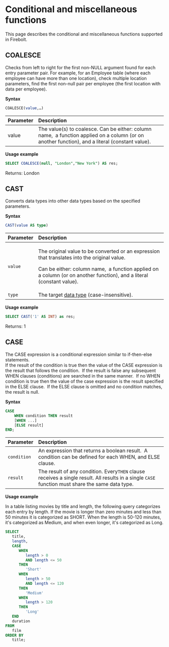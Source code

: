 # Conditional and miscellaneous functions

This page describes the conditional and miscellaneous functions supported in Firebolt.

## COALESCE

Checks from left to right for the first non-NULL argument found for each entry parameter pair. For example, for an Employee table \(where each employee can have more than one location\), check multiple location parameters, find the first non-null pair per employee \(the first location with data per employee\).

**Syntax**

```sql
​​COALESCE(value,…)
```

| Parameter | Description |
| :--- | :--- |
| value | The value\(s\) to coalesce. Can be either: column name, ​ ​a function applied on a column \(or on another function\), and a literal \(constant value\). |

**Usage example**

```sql
SELECT COALESCE(null, "London","New York") AS res;
```

Returns: London

## CAST

Converts data types into other data types based on the specified parameters.

**Syntax**

```sql
CAST(value AS type)
```

<table>
  <thead>
    <tr>
      <th style="text-align:left">Parameter</th>
      <th style="text-align:left">Description</th>
    </tr>
  </thead>
  <tbody>
    <tr>
      <td style="text-align:left"><code>value</code>
      </td>
      <td style="text-align:left">
        <p>The original value to be converted or an expression that translates into
          the original value.</p>
        <p>Can be either:&#x200B; &#x200B;column name, &#x200B; &#x200B;a function
          applied on a column (or on another function), and a literal (constant value).</p>
      </td>
    </tr>
    <tr>
      <td style="text-align:left"><code>type</code>
      </td>
      <td style="text-align:left">The target <a href="../general-reference/some-page.md">data type</a> (case-insensitive).</td>
    </tr>
  </tbody>
</table>

**Usage example**

```sql
SELECT CAST('1' AS INT) as res;
```

Returns: 1

## CASE

The CASE expression is a conditional expression similar to if-then-else statements.  
If the result of the condition is true then the value of the CASE expression is the result that follows the condition. ​ If the result is false any subsequent WHEN clauses \(conditions\) are searched in the same manner. ​ If no WHEN condition is true then the value of the case expression is the result specified in the ELSE clause. ​ If the ELSE clause is omitted and no condition matches, the result is null.

**Syntax**

```sql
CASE 
    WHEN condition THEN result 
    [WHEN ...] 
    [ELSE result]
END;
```

| Parameter | Description |
| :--- | :--- |
| `condition` | An expression that returns a boolean result. ​ A condition can be defined for each WHEN, and ELSE clause. |
| `result` | The result of any condition. Every ​`THEN` ​​clause receives a single result. All results in a single ​`CASE` ​​function must share the same data type. |

**Usage example**

In a table listing movies by title and length, the following query categorizes each entry by length. If the movie is longer than zero minutes and less than 50 minutes it is categorized as SHORT. When the length is 50-120 minutes, it's categorized as Medium, and when even longer, it's categorized as Long.

```sql
SELECT
   title,
   length,
   CASE
      WHEN
         length > 0 
         AND length <= 50 
      THEN
         'Short' 
      WHEN
         length > 50 
         AND length <= 120 
      THEN
         'Medium' 
      WHEN
         length > 120 
      THEN
         'Long' 
   END
   duration 
FROM
   film 
ORDER BY
   title;
```


